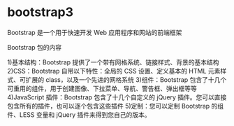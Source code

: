 # bootstrap3
Bootstrap 是一个用于快速开发 Web 应用程序和网站的前端框架

Bootstrap 包的内容

1)基本结构：Bootstrap 提供了一个带有网格系统、链接样式、背景的基本结构
2)CSS：Bootstrap 自带以下特性：全局的 CSS 设置、定义基本的 HTML 元素样式、可扩展的 class，以及一个先进的网格系统
3)组件：Bootstrap 包含了十几个可重用的组件，用于创建图像、下拉菜单、导航、警告框、弹出框等等
4)JavaScript 插件：Bootstrap 包含了十几个自定义的 jQuery 插件。您可以直接包含所有的插件，也可以逐个包含这些插件
5)定制：您可以定制 Bootstrap 的组件、LESS 变量和 jQuery 插件来得到您自己的版本。